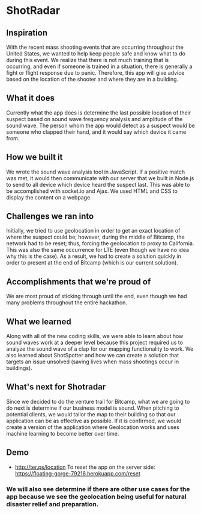 # ShotRadar
## Inspiration
With the recent mass shooting events that are occurring throughout the United States, we wanted to help keep people safe and know what to do during this event. We realize that there is not much training that is occurring, and even if someone is trained in a situation, there is generally a fight or flight response due to panic. Therefore, this app will give advice based on the location of the shooter and where they are in a building. 

## What it does
Currently what the app does is determine the last possible location of their suspect based on sound wave frequency analysis and amplitude of the sound wave. The person whom the app would detect as a suspect would be someone who clapped their hand, and it would say which device it came from. 

## How we built it
We wrote the sound wave analysis tool in JavaScript. If a positive match was met, it would then communicate with our server that we built in Node.js to send to all device which device heard the suspect last. This was able to be accomplished with socket.io and Ajax.  We used HTML and CSS to display the content on a webpage. 

## Challenges we ran into
Initially, we tried to use geolocation in order to get an exact location of where the suspect could be; however, during the middle of Bitcamp, the network had to be reset; thus, forcing the geolocation to proxy to California. This was also the same occurrence for LTE (even though we have no idea why this is the case). As a result, we had to create a solution quickly in order to present at the end of Bitcamp (which is our current solution). 

## Accomplishments that we're proud of
We are most proud of sticking through until the end, even though we had many problems throughout the entire hackathon. 

## What we learned
Along with all of the new coding skills, we were able to learn about how sound waves work at a deeper level because this project required us to analyze the sound wave of a clap for our mapping functionality to work. We also learned about ShotSpotter and how we can create a solution that targets an issue unsolved (saving lives when mass shootings occur in buildings). 

## What's next for Shotradar
Since we decided to do the venture trail for Bitcamp, what we are going to do next is determine if our business model is sound. When pitching to potential clients, we would tailor the map to their building so that our application can be as effective as possible. If it is confirmed, we would create a version of the application where Geolocation works and uses machine learning to become better over time. 

## Demo

- http://ter.ps/location
To reset the app on the server side: https://floating-gorge-79216.herokuapp.com/reset

### We will also see determine if there are other use cases for the app because we see the geolocation being useful for natural disaster relief and preparation. 